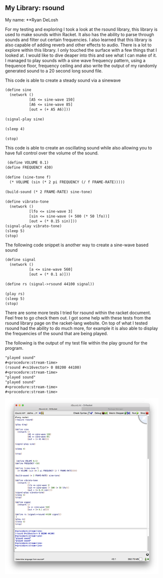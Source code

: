 ## My Library: rsound
My name: **Ryan DeLosh

For my testing and exploring I took a look at the rsound library, this library is used to make sounds within Racket.
It also has the ability to parse through sounds and filter out certain frequencies. I also learned that this library is also capable of adding reverb and other effects to audio. There is a lot to explore within this library. I only touched the surface with a few things that I looked at. I would like to dive deaper into this and see what I can make of it. I managed to play sounds with a sine wave frequency pattern, using a frequence floor, frequency ceiling and also write the output of my randomly generated sound to a 20 second long sound file. 

This code is able to create a steady sound via a sinewave
```
(define sine
  (network ()
           [A5 <= sine-wave 150]
           [A6 <= sine-wave 85]
           [out = (+ A5 A6)]))

(signal-play sine)

(sleep 4)

(stop)

``` 
This code is able to create an oscillating sound while also allowing you to have full control over the volume of the sound.
```
 (define VOLUME 0.1)
(define FREQUENCY 430)
 
(define (sine-tone f)
  (* VOLUME (sin (* 2 pi FREQUENCY (/ f FRAME-RATE)))))
 
(build-sound (* 2 FRAME-RATE) sine-tone)

(define vibrato-tone
  (network ()
           [lfo <= sine-wave 3]
           [sin <= sine-wave (+ 500 (* 50 lfo))]
           [out = (* 0.15 sin)]))
(signal-play vibrato-tone)
(sleep 5)
(stop)
```
The following code snippet is another way to create a sine-wave based sound 
```
(define signal
  (network ()
           [a <= sine-wave 560]
           [out = (* 0.1 a)]))
 
(define rs (signal->rsound 44100 signal))
 
(play rs)
(sleep 5)
(stop)
```

There are some more tests I tried for rsound within the racket document. Feel free to go check them out.
I got some help with these tests from the rsound library page on the racket-lang website.
On top of what I tested rsound had the ability to do much more, for example it is also able to display the frequencies of the sound that are being played.

The following is the output of my test file within the play ground for the program.
```
"played sound"
#<procedure:stream-time>
(rsound #<s16vector> 0 88200 44100)
#<procedure:stream-time>
"played sound"
"played sound"
#<procedure:stream-time>
#<procedure:stream-time>
```

![rsound code and test](/rsound.png?raw=true "rsound code and test")

